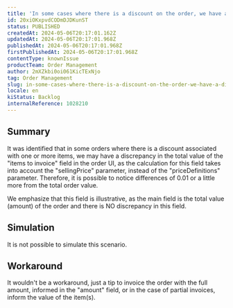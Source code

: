 ```yaml
---
title: 'In some cases where there is a discount on the order, we have a discrepancy in the total value of the Items to invoice field in the order UI.'
id: 20xiOKxpvdCODmDJDKunST
status: PUBLISHED
createdAt: 2024-05-06T20:17:01.162Z
updatedAt: 2024-05-06T20:17:01.968Z
publishedAt: 2024-05-06T20:17:01.968Z
firstPublishedAt: 2024-05-06T20:17:01.968Z
contentType: knownIssue
productTeam: Order Management
author: 2mXZkbi0oi061KicTExNjo
tag: Order Management
slug: in-some-cases-where-there-is-a-discount-on-the-order-we-have-a-discrepancy-in-the-total-value-of-the-items-to-invoice-field-in-the-order-ui
locale: en
kiStatus: Backlog
internalReference: 1028210
---
```


## Summary


It was identified that in some orders where there is a discount associated with one or more items, we may have a discrepancy in the total value of the "items to invoice" field in the order UI, as the calculation for this field takes into account the "sellingPrice" parameter, instead of the "priceDefinitions" parameter. Therefore, it is possible to notice differences of 0.01 or a little more from the total order value.

We emphasize that this field is illustrative, as the main field is the total value (amount) of the order and there is NO discrepancy in this field.


##

## Simulation


It is not possible to simulate this scenario.


##

## Workaround


It wouldn't be a workaround, just a tip to invoice the order with the full amount, informed in the "amount" field, or in the case of partial invoices, inform the value of the item(s).





